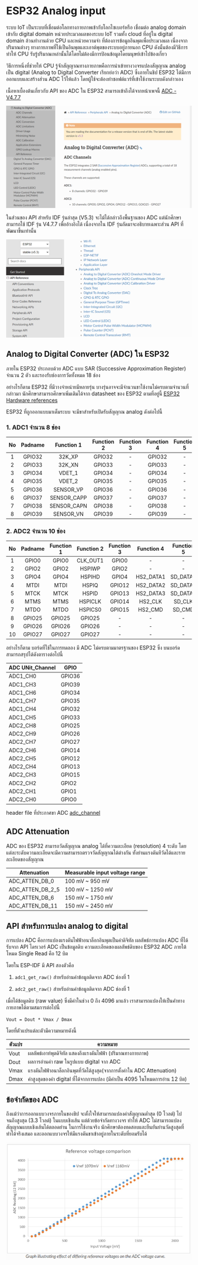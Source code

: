 # ESP32 Analog input

ระบบ IoT เป็นระบบที่เชื่อมต่อโลกทางกายภาพเข้ากับโลกไซเบอร์หรือ เชื่อมต่อ analog domain เข้ากับ digital domain
หน่วยประมวลผลของระบบ IoT รวมทั้ง cloud ที่อยู่ใน digital domain ล้วนทำงานด้วย CPU และหน่วยความจำ ที่ต้องการข้อมูลอินพุตเพื่อประมวลผล
เนื่องจากปริมาณต่างๆ ทางกายภาพที่ใช้เป็นอินพุตและเอาต์พุตของระบบอยู่ภายนอก CPU ดังนั้นต้องมีวิธีการทำให้ CPU รับรู้ปริมาณเหล่านั้นได้โดยไม่ต้องมีการป้อนข้อมูลโดยมนุษย์เข้าไปข้องเกี่ยว

วิธีการหนึ่งที่ช่วยให้ CPU รู้จักสัญญาณทางภายภาพคือการนำเข้าทางวงจรแปลงสัญญาณ analog เป็น digital (Analog to Digital Converter เรียกย่อว่า ADC) ซึ่งภายในชิป ESP32 ได้มีการออกแบบและสร้างส่วน ADC ไว้ให้แล้ว โดยผู้ใช้จะต้องทำซอฟต์แวร์ที่เข้าใช้งานระบบดังกล่าวเอง

เนื้อหาเบื้องต้นเกี่ยวกับ  API ของ ADC ใน ESP32 สามารถเข้าถึงได้จากหน้าเพจนี้ [ADC - V4.7.7](https://docs.espressif.com/projects/esp-idf/en/v4.4.7/esp32/api-reference/peripherals/adc.html) 

![alt text](./Pictures/image.png)



ในส่วนของ API สำหรับ IDF รุ่นล่าสุด (V5.3) จะไม้ได้กล่าวถึงพื้นฐานของ ADC 
แต่นักศึกษาสามารถใช้ IDF รุ่น V4.7.7 เพื่ออ้างอิงได้ เนื่องจากใน IDF รุ่นถัดมาจะอธิบายเฉพาะส่วน API ที่พัฒนาขึ้นเท่านั้น


![alt text](./Pictures/image-1.png)


## Analog to Digital Converter (ADC) ใน ESP32

ภายใน ESP32 ประกอบด้วย ADC แบบ SAR (Successive Approximation Register) จำนวน 2 ตัว และรองรับช่องการวัดทั้งหมด 18 ช่อง 

อย่างไรก็ตาม ESP32 ที่มีวางจำหน่ายมีหลายรุ่น บางรุ่นอาจจะมีจำนวนขาใช้งานไม่ครบตามจำนวนที่กล่าวมา นักศึกษาสามารถศึกษาเพิ่มเติมได้จาก datasheet ของ ESP32 ตามที่อยู่นี้ [ESP32 Hardware references](https://docs.espressif.com/projects/esp-idf/en/v5.3/esp32/hw-reference/index.html)


ESP32 ที่ถูกออกแบบมาเต็มระบบ จะมีขาสำหรับเปิดรับสัญญาณ analog ดังต่อไปนี้

### 1. ADC1 จำนวน 8 ช่อง

|No| Padname |Function 1| Function 2| Function 3| Function 4| Function 5| Function 6| Reset | Notes| 
|:--:|:------:|:-----------:|:------:|:--:|:------:|:--:|:--:|:--:|:--:|
| 1  | GPIO32 | 32K_XP      | GPIO32 |  - | GPIO32 |  - |  - |  - |  0 | R    |
| 2  | GPIO33 | 32K_XN      | GPIO33 |  - | GPIO33 |  - |  - |  - |  0 | R    |
| 3  | GPIO34 | VDET_1      | GPIO34 |  - | GPIO34 |  - |  - |  - |  0 | R, I |
| 4  | GPIO35 | VDET_2      | GPIO35 |  - | GPIO35 |  - |  - |  - |  0 | R, I |
| 5  | GPIO36 | SENSOR_VP   | GPIO36 |  - | GPIO36 |  - |  - |  - |  0 | R, I |
| 6  | GPIO37 | SENSOR_CAPP | GPIO37 |  - | GPIO37 |  - |  - |  - |  0 | R, I |
| 7  | GPIO38 | SENSOR_CAPN | GPIO38 |  - | GPIO38 |  - |  - |  - |  0 | R, I |
| 8  | GPIO39 | SENSOR_VN   | GPIO39 |  - | GPIO39 |  - |  - |  - |  0 | R, I |


### 2. ADC2 จำนวน 10 ช่อง

|No|Padname |Function 1| Function 2| Function 3| Function 4| Function 5| Function 6| Reset | Notes| 
|:--:|:------:|:-----------:|:------:|:--:|:------:|:--:|:--:|:--:|:--:|
| 1  | GPIO0  | GPIO0  | CLK_OUT1| GPIO0  |    -      |  -       | EMAC_TX_CLK | 3 | R |
| 2  | GPIO2  | GPIO2  | HSPIWP  | GPIO2  |    -      |  -       |           - | 2 | R |
| 3  | GPIO4  | GPIO4  | HSPIHD  | GPIO4  | HS2_DATA1 | SD_DATA1 | EMAC_TX_ER  | 2 | R |
| 4  | MTDI   | MTDI   | HSPIQ   | GPIO12 | HS2_DATA2 | SD_DATA2 | EMAC_TXD3   | 2 | R |
| 5  | MTCK   | MTCK   | HSPID   | GPIO13 | HS2_DATA3 | SD_DATA3 | EMAC_RX_ER  | 2 | R |
| 6  | MTMS   | MTMS   | HSPICLK | GPIO14 | HS2_CLK   | SD_CLK   | EMAC_TXD2   | 3 | R |
| 7  | MTDO   | MTDO   | HSPICS0 | GPIO15 | HS2_CMD   | SD_CMD   | EMAC_RXD3   | 3 | R |
| 8  | GPIO25 | GPIO25 | GPIO25  |  -     |   -       |  -       | EMAC_RXD0   | 0 | R |
| 9  | GPIO26 | GPIO26 | GPIO26  |  -     |   -       |  -       | EMAC_RXD1   | 0 | R |
| 10 | GPIO27 | GPIO27 | GPIO27  |  -     |   -       |  -       | EMAC_RX_DV  | 0 | R |


อย่างไรก็ตาม บอร์ดที่ใช้ในการทดลอง มี ADC ไม่ครบตามมาตรฐานของ ESP32
ซึ่ง บนบอร์ดสามารถสรุปได้ดังตารางต่อไปนี้


| ADC UNit_Channel | GPIO  |
|-----------|--------------|
| ADC1_CH0  | GPIO36 |
| ADC1_CH3  | GPIO39 |
| ADC1_CH6  | GPIO34 |
| ADC1_CH7  | GPIO35 |
| ADC1_CH4  | GPIO32 |
| ADC1_CH5  | GPIO33 |
| ADC2_CH8  | GPIO25 |
| ADC2_CH9  | GPIO26 |
| ADC2_CH7  | GPIO27 |
| ADC2_CH6  | GPIO14 |
| ADC2_CH5  | GPIO12 |
| ADC2_CH4  | GPIO13 |
| ADC2_CH3  | GPIO15 |
| ADC2_CH2  | GPIO2  |
| ADC2_CH1  | GPIO1  |
| ADC2_CH0  | GPIO0  |


header file ที่ประกาศขา  ADC  [adc_channel](https://github.com/espressif/esp-idf/blob/v5.3/components/soc/esp32/include/soc/adc_channel.h)


## ADC Attenuation

ADC ของ ESP32 สามารถวัดสัญญาณ analog ได้ที่ความละเอียด (resolution) 4 ระดับ โดยแต่ละระดับความละเอียดจะมีความสามารถตรวจวัดสัญญาณได้ต่างกัน ทั้งย่านแรงดันทีวัดได้และรายละเอียดของสัญญาณ 

|    Attenuation   | Measurable input voltage range |
| ---------------  | ------------------------------ |
| ADC_ATTEN_DB_0   | 100 mV ~ 950 mV                |
| ADC_ATTEN_DB_2_5 | 100 mV ~ 1250 mV               |
| ADC_ATTEN_DB_6   | 150 mV ~ 1750 mV               |
| ADC_ATTEN_DB_11  | 150 mV ~ 2450 mV               |



## API สำหรับการแปลง analog to digital

การแปลง ADC คือการแปลงแรงดันไฟฟ้าอนาล็อกอินพุตเป็นค่าดิจิทัล ผลลัพธ์การแปลง ADC ที่ได้รับจาก API ไดรเวอร์ ADC เป็นข้อมูลดิบ ความละเอียดของผลลัพธ์ดิบของ ESP32 ADC ภายใต้โหมด Single Read คือ 12 บิต

โดยใน ESP-IDF มี API สองตัวคือ 

1. `adc1_get_raw()` สำหรับอ่านค่าข้อมูลติดจาก  ADC ช่องที่ 1

2. `adc2_get_raw()` สำหรับอ่านค่าข้อมูลติดจาก  ADC ช่องที่ 1


เมื่อได้ข้อมูลดิบ (raw value)  ซึ่งมีค่าในช่วง 0 ถึง 4096 มาแล้ว เราสามารถแปลงให้เป็นค่่าทางกายภาพได้ตามสมการต่อไปนี้

`Vout = Dout * Vmax / Dmax`

โดยที่ตัวแปรแต่ละตัวมีความหมายดังนี้

|   ตัวแปร |ความหมาย|
|------- | ----------------|
| Vout   | ผลลัพธ์เอาท์พุตดิจิทัล แสดงถึงแรงดันไฟฟ้า (ปริมาณทางกายภาพ)|
| Dout   | ผลการอ่านค่า raw ในรูปแบบ digital จาก ADC|
| Vmax   | แรงดันไฟฟ้าอนาล็อกอินพุตที่วัดได้สูงสุด(จากการตั้งค่าใน ADC Attenuation) |
| Dmax   | ค่าสูงสุดของค่า digital ที่ได้จากการแปลง (มีค่าเป็น 4095 ในโหมดการอ่าน 12 บิต) |


## ข้อจำกัดของ ADC

ถึงแม้ว่าการออกแบบวงจรภายในของชิป จะตั้งใจให้สามารถแปลงค่าสัญญาณต่ำสุด (0 โวลต์)  ไปจนถึงสูงสุด (3.3 โวลต์) ในแบบเชิงเส้น แต่ด้วยข้อจำกัดทางวงจร ทำให้ ADC ไม่สามารถแปลงสัญญาณแบบเชิงเส้นได้ตลอดย่าน ในการใช้งานจริง นักศึกษาต้องทดสอบและยืนยันย่านวัดสูงสุดที่ทำได้จริงเสมอ และออกแบบวงจรให้มีแรงดันขาเข้าอยู่ภายในระดับที่ยอมรับได้

![alt text](./Pictures/image-2.png)


